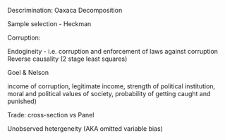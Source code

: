 Descrimination:
Oaxaca Decomposition

Sample selection - Heckman

Corruption:

Endogineity - i.e. corruption and enforcement of laws against corruption
Reverse causality (2 stage least squares)

Goel & Nelson

income of corruption, legitimate income, strength of political institution, moral and political values of society, probability of getting caught and punished)

Trade:
cross-section vs Panel

Unobserved hetergeneity (AKA omitted variable bias)
